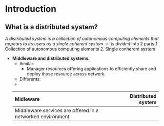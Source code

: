 # Introduction

## What is a distributed system?

*A distributed system is a collection of autonomous computing elements that appears to its users as a single coherent system*
$\to$ Its divided into 2 parts
    1. Collection of autonomous computing elements
    2. Single conherent system

+ **Middleware and distributed systems.**
    + Similar: 
        + Manager resources offering applications to efficiently share and deploy those resource across network.
    + Differents:
    + 
    | Midleware | Distributed system|
    | :--------- | ------------------:|
    | Middleware services are offered in a networked environment| 
